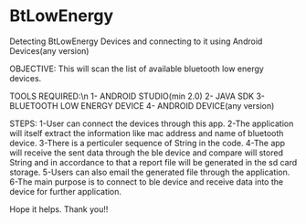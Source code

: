 # BtLowEnergy
Detecting BtLowEnergy Devices and connecting to it using Android Devices(any version)



OBJECTIVE:
This will scan the list of available bluetooth low energy devices.



TOOLS REQUIRED:\n
1- ANDROID STUDIO(min 2.0)
2- JAVA SDK
3- BLUETOOTH LOW ENERGY DEVICE
4- ANDROID DEVICE(any version)



STEPS:
1-User can connect the devices through this app.
2-The application will itself extract the information like mac address and name of bluetooth device.
3-There is a perticuler sequence of String in the code.
4-The app will receive the sent data through the ble device and compare will stored String and in accordance to that a report file will be generated in the sd card storage.
5-Users can also email the generated file through the application.
6-The main purpose is to connect to ble device and receive data into the device for further application.



Hope it helps.
Thank you!!
